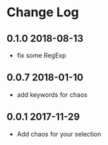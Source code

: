 # Change Log

## 0.1.0 2018-08-13

- fix some RegExp

## 0.0.7 2018-01-10
- add keywords for chaos

## 0.0.1 2017-11-29
- Add chaos for your selection